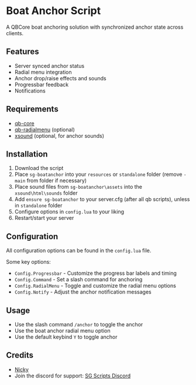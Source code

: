 # Boat Anchor Script

A QBCore boat anchoring solution with synchronized anchor state across clients.

## Features

- Server synced anchor status
- Radial menu integration
- Anchor drop/raise effects and sounds
- Progressbar feedback
- Notifications

## Requirements

- [qb-core](https://github.com/qbcore-framework/qb-core)
- [qb-radialmenu](https://github.com/qbcore-framework/qb-radialmenu) (optional)
- [xsound](https://github.com/Xogy/xsound) (optional, for anchor sounds)

## Installation

1. Download the script
2. Place `sg-boatanchor` into your `resources` or `standalone` folder (remove `-main` from folder if necessary)
3. Place sound files from `sg-boatanchor\assets` into the `xsound\html\sounds` folder
4. Add `ensure sg-boatanchor` to your server.cfg (after all qb scripts), unless in `standalone` folder
5. Configure options in `config.lua` to your liking
6. Restart/start your server

## Configuration

All configuration options can be found in the `config.lua` file.

Some key options:

- `Config.Progressbar` - Customize the progress bar labels and timing
- `Config.Command` - Set a slash command for anchoring
- `Config.RadialMenu` - Toggle and customize the radial menu options
- `Config.Notify` - Adjust the anchor notification messages

## Usage

- Use the slash command `/anchor` to toggle the anchor
- Use the boat anchor radial menu option
- Use the default keybind `Y` to toggle anchor

## Credits

- [Nicky](https://forum.cfx.re/u/Sanriku)
- Join the discord for support: 
  [SG Scripts Discord](https://discord.gg/uEDNgAwhey)
